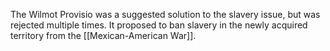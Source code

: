 The Wilmot Provisio was a suggested solution to the slavery issue, but was rejected multiple times. It proposed to ban slavery in the newly acquired territory from the [[Mexican-American War]].